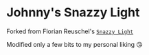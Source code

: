 # Johnny's Snazzy Light

Forked from Florian Reuschel's [`Snazzy Light`](https://github.com/loilo/vscode-snazzy-light)

Modified only a few bits to my personal liking 😘